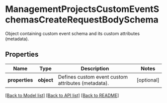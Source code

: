 # ManagementProjectsCustomEventSchemasCreateRequestBodySchema

Object containing custom event schema and its custom attributes (metadata).

## Properties

Name | Type | Description | Notes
------------ | ------------- | ------------- | -------------
**properties** | **object** | Defines custom event custom attributes (metadata). | [optional] 

[[Back to Model list]](../README.md#documentation-for-models) [[Back to API list]](../README.md#documentation-for-api-endpoints) [[Back to README]](../README.md)


